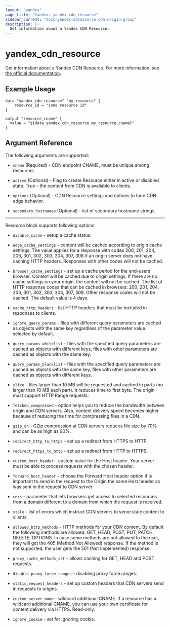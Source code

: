 ```yaml
---
layout: "yandex"
page_title: "Yandex: yandex_cdn_resource"
sidebar_current: "docs-yandex-datasource-cdn-origin-group"
description: |-
  Get information about a Yandex CDN Resource.
---
```


# yandex\_cdn\_resource

Get information about a Yandex CDN Resource. For more information, see
[the official documentation](https://cloud.yandex.ru/docs/cdn/concepts/resource).

## Example Usage

```hcl
data "yandex_cdn_resource" "my_resource" {
    resource_id = "some resource id"
}

output "resource_cname" {
  value = "${data.yandex_cdn_resource.my_resource.cname}"
}
```

## Argument Reference

The following arguments are supported:

* `cname` (Required) - CDN endpoint CNAME, must be unique among resources.

* `active` (Optional) - Flag to create Resource either in active or disabled state. True - the content from CDN is available to clients.

* `options` (Optional) - CDN Resource settings and options to tune CDN edge behavior.

* `secondary_hostnames` (Optional) - list of secondary hostname strings.

---

Resource block supports following options:

* `disable_cache` - setup a cache status.

* `edge_cache_settings` - content will be cached according to origin cache settings. The value applies for a response with codes 200, 201, 204, 206, 301, 302, 303, 304, 307, 308 if an origin server does not have caching HTTP headers. Responses with other codes will not be cached.

* `browser_cache_settings` - set up a cache period for the end-users browser. Content will be cached due to origin settings. If there are no cache settings on your origin, the content will not be cached. The list of HTTP response codes that can be cached in browsers: 200, 201, 204, 206, 301, 302, 303, 304, 307, 308. Other response codes will not be cached. The default value is 4 days.

* `cache_http_headers` - list HTTP headers that must be included in responses to clients.

* `ignore_query_params` - files with different query parameters are cached as objects with the same key regardless of the parameter value. selected by default.

* `query_params_whitelist` - files with the specified query parameters are cached as objects with different keys, files with other parameters are cached as objects with the same key.

* `query_params_blacklist` - files with the specified query parameters are cached as objects with the same key, files with other parameters are cached as objects with different keys.

* `slice` - files larger than 10 MB will be requested and cached in parts (no larger than 10 MB each part). It reduces time to first byte. The origin must support HTTP Range requests.

* `fetched_compressed` - option helps you to reduce the bandwidth between origin and CDN servers. Also, content delivery speed becomes higher because of reducing the time for compressing files in a CDN.

* `gzip_on` - GZip compression at CDN servers reduces file size by 70% and can be as high as 90%.

* `redirect_http_to_https` - set up a redirect from HTTPS to HTTP.

* `redirect_https_to_http` - set up a redirect from HTTP to HTTPS.

* `custom_host_header` - custom value for the Host header. Your server must be able to process requests with the chosen header.

* `forward_host_header` - choose the Forward Host header option if is important to send in the request to the Origin the same Host header as was sent in the request to CDN server.

* `cors` - parameter that lets browsers get access to selected resources from a domain different to a domain from which the request is received.

* `stale` -  list of errors which instruct CDN servers to serve stale content to clients.

* `allowed_http_methods` - HTTP methods for your CDN content. By default the following methods are allowed: GET, HEAD, POST, PUT, PATCH, DELETE, OPTIONS. In case some methods are not allowed to the user, they will get the 405 (Method Not Allowed) response. If the method is not supported, the user gets the 501 (Not Implemented) response.

* `proxy_cache_methods_set` - allows caching for GET, HEAD and POST requests.

* `disable_proxy_force_ranges` - disabling proxy force ranges.

* `static_request_headers` - set up custom headers that CDN servers send in requests to origins.

* `custom_server_name` - wildcard additional CNAME. If a resource has a wildcard additional CNAME, you can use your own certificate for content delivery via HTTPS. Read-only.

* `ignore_cookie` - set for ignoring cookie.
